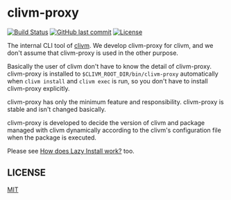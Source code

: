 # clivm-proxy

[![Build Status](https://github.com/clivm/clivm-proxy/workflows/test/badge.svg)](https://github.com/clivm/clivm-proxy/actions)
[![GitHub last commit](https://img.shields.io/github/last-commit/clivm/clivm-proxy.svg)](https://github.com/clivm/clivm-proxy)
[![License](http://img.shields.io/badge/license-mit-blue.svg?style=flat-square)](https://raw.githubusercontent.com/clivm/clivm-proxy/main/LICENSE)

The internal CLI tool of [clivm](https://github.com/clivm/clivm).
We develop clivm-proxy for clivm, and we don't assume that clivm-proxy is used in the other purpose.

Basically the user of clivm don't have to know the detail of clivm-proxy.
clivm-proxy is installed to `$CLIVM_ROOT_DIR/bin/clivm-proxy` automatically when `clivm install` and `clivm exec` is run, so you don't have to install clivm-proxy explicitly.

clivm-proxy has only the minimum feature and responsibility.
clivm-proxy is stable and isn't changed basically.

clivm-proxy is developed to decide the version of clivm and package managed with clivm dynamically according to the clivm's configuration file when the package is executed.

Please see [How does Lazy Install work?](https://clivm.github.io/docs/reference/lazy-install) too.

## LICENSE

[MIT](LICENSE)
